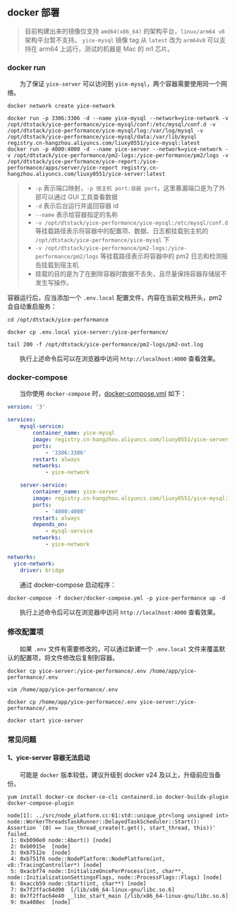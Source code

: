 ## docker 部署

> 目前构建出来的镜像仅支持 `amd64(x86_64)` 的架构平台，`linux/arm64 v8` 架构平台暂不支持。
> `yice-mysql` 镜像 tag 从 `latest` 改为 `arm64v8` 可以支持在 arm64 上运行，测试的机器是 Mac 的 m1 芯片。


### docker run

&emsp;&emsp;为了保证 `yice-server` 可以访问到 `yice-mysql`，两个容器需要使用同一个网络。

``` shell
docker network create yice-network
```

``` shell
docker run -p 3306:3306 -d --name yice-mysql --network=yice-network -v /opt/dtstack/yice-performance/yice-mysql/conf:/etc/mysql/conf.d -v /opt/dtstack/yice-performance/yice-mysql/log:/var/log/mysql -v /opt/dtstack/yice-performance/yice-mysql/data:/var/lib/mysql registry.cn-hangzhou.aliyuncs.com/liuxy0551/yice-mysql:latest
docker run -p 4000:4000 -d --name yice-server --network=yice-network -v /opt/dtstack/yice-performance/pm2-logs:/yice-performance/pm2/logs -v /opt/dtstack/yice-performance/yice-report:/yice-performance/apps/server/yice-report registry.cn-hangzhou.aliyuncs.com/liuxy0551/yice-server:latest
```

> - `-p` 表示端口映射，`-p 宿主机 port:容器 port`，这里暴漏端口是为了外部可以通过 GUI 工具查看数据
> - `-d` 表示后台运行并返回容器 id
> - `--name` 表示给容器指定的名称
> - `-v /opt/dtstack/yice-performance/yice-mysql:/etc/mysql/conf.d` 等挂载路径表示将容器中的配置项、数据、日志都挂载到主机的 `/opt/dtstack/yice-performance/yice-mysql` 下
> - `-v /opt/dtstack/yice-performance/pm2-logs:/yice-performance/pm2/logs` 等挂载路径表示将容器中的 pm2 日志和检测报告挂载到宿主机
> - 挂载的目的是为了在删除容器时数据不丢失，且尽量保持容器存储层不发生写操作。

容器运行后，应当添加一个 `.env.local` 配置文件，内容在当前文档开头，pm2 会自动重启服务：

``` shell
cd /opt/dtstack/yice-performance
```

``` shell
docker cp .env.local yice-server:/yice-performance/
```

``` shell
tail 200 -f /opt/dtstack/yice-performance/pm2-logs/pm2-out.log
```

&emsp;&emsp;执行上述命令后可以在浏览器中访问 `http://localhost:4000` 查看效果。


### docker-compose

&emsp;&emsp;当你使用 `docker-compose` 时，[docker-compose.yml](../docker/docker-compose.yml) 如下：

``` yaml
version: '3'

services:
    mysql-service:
        container_name: yice-mysql
        image: registry.cn-hangzhou.aliyuncs.com/liuxy0551/yice-server:latest
        ports:
            - '3306:3306'
        restart: always
        networks:
            - yice-network

    server-service:
        container_name: yice-server
        image: registry.cn-hangzhou.aliyuncs.com/liuxy0551/yice-mysql:latest
        ports:
            - '4000:4000'
        restart: always
        depends_on:
            - mysql-service
        networks:
            - yice-network

networks:
  yice-network:
    driver: bridge
```

&emsp;&emsp;通过 docker-compose 启动程序：

``` shell
docker-compose -f docker/docker-compose.yml -p yice-performance up -d
```

&emsp;&emsp;执行上述命令后可以在浏览器中访问 `http://localhost:4000` 查看效果。


### 修改配置项

&emsp;&emsp;如果 `.env` 文件有需要修改的，可以通过新建一个 `.env.local` 文件来覆盖默认的配置项，将文件修改后复制到容器。

``` shell
docker cp yice-server:/yice-performance/.env /home/app/yice-performance/.env
```
``` shell
vim /home/app/yice-performance/.env
```
``` shell
docker cp /home/app/yice-performance/.env yice-server:/yice-performance/.env
```

``` shell
docker start yice-server
```


### 常见问题

#### 1、yice-server 容器无法启动

&emsp;&emsp;可能是 `docker` 版本较低，建议升级到 docker v24 及以上，升级前应当备份。

``` shell
yum install docker-ce docker-ce-cli containerd.io docker-buildx-plugin docker-compose-plugin
```

```
node[1]: ../src/node_platform.cc:61:std::unique_ptr<long unsigned int> node::WorkerThreadsTaskRunner::DelayedTaskScheduler::Start(): Assertion `(0) == (uv_thread_create(t.get(), start_thread, this))' failed.
 1: 0xb090e0 node::Abort() [node]
 2: 0xb0915e  [node]
 3: 0xb7512e  [node]
 4: 0xb751f6 node::NodePlatform::NodePlatform(int, v8::TracingController*) [node]
 5: 0xacbf74 node::InitializeOncePerProcess(int, char**, node::InitializationSettingsFlags, node::ProcessFlags::Flags) [node]
 6: 0xaccb59 node::Start(int, char**) [node]
 7: 0x7f2ffac64d90  [/lib/x86_64-linux-gnu/libc.so.6]
 8: 0x7f2ffac64e40 __libc_start_main [/lib/x86_64-linux-gnu/libc.so.6]
 9: 0xa408ec  [node]
```
